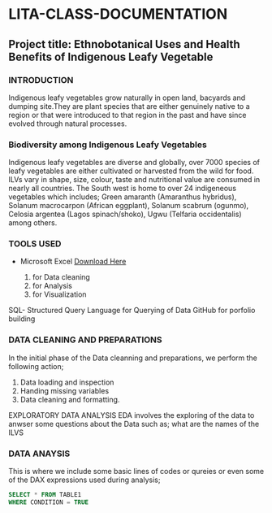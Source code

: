 # LITA-CLASS-DOCUMENTATION
## Project title: Ethnobotanical Uses and Health Benefits of Indigenous Leafy Vegetable

### INTRODUCTION
Indigenous leafy vegetables grow naturally in open land, bacyards and dumping site.They are plant species that are either genuinely native to a region or that were introduced to that region in the past and have since evolved through natural processes.

### Biodiversity among Indigenous Leafy Vegetables
Indigenous leafy vegetables are diverse and globally, over 7000 species of leafy vegetables are either cultivated or harvested from the wild for food. ILVs vary in shape, size, colour, taste and nutritional value are consumed in nearly all countries.
The South west is home to over 24 indigeneous vegetables which includes;
Green amaranth (Amaranthus hybridus), Solanum macrocarpon (African eggplant), Solanum scabrum (ogunmo), Celosia argentea (Lagos
spinach/shoko), Ugwu (Telfaria occidentalis) among others. 

### TOOLS USED
- Microsoft Excel [Download Here](https://www.microsoft.com)
  
  1. for Data cleaning
  2. for Analysis
  3. for Visualization

SQL- Structured Query Language for Querying of Data
GitHub for porfolio building

### DATA CLEANING AND PREPARATIONS
In the initial phase of the Data cleanning and preparations, we perform the following action;
1. Data loading and inspection
2. Handing missing variables
3. Data cleaning and formatting.

EXPLORATORY DATA ANALYSIS
EDA involves the exploring of the data to anwser some questions about the Data such as;
what are the names of the ILVS

### DATA ANAYSIS
This is where we include some basic lines of codes or qureies or even some of the DAX expressions used during analysis;

```SQL
SELECT * FROM TABLE1
WHERE CONDITION = TRUE
```
